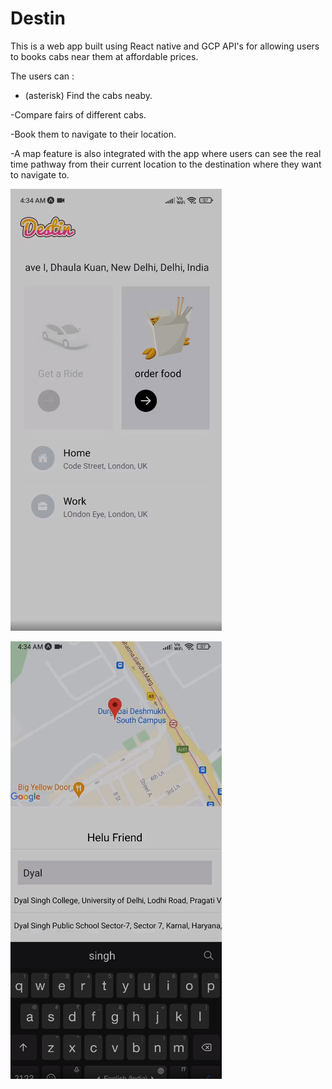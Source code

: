 # Destin

This is a web app built using React native and GCP API's for allowing users to books cabs near them at affordable prices.

The users can :

* (asterisk) Find the cabs neaby.

-Compare fairs of different cabs.

-Book them to navigate to their location.

-A map feature is also integrated with the app where users can see the real time pathway from their current location to the destination where they want to navigate   to.

   ![alt text](https://github.com/Yash621/Destin/blob/master/assets/Screenshot_2021-09-27_11-50-01%20(1).png)   

   ![alt text](https://github.com/Yash621/Destin/blob/master/assets/Screenshot_2021-09-27_11-50-24.png)
